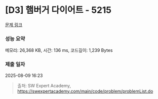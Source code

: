 # [D3] 햄버거 다이어트 - 5215 

[문제 링크](https://swexpertacademy.com/main/code/problem/problemDetail.do?contestProbId=AWT-lPB6dHUDFAVT) 

### 성능 요약

메모리: 26,368 KB, 시간: 136 ms, 코드길이: 1,239 Bytes

### 제출 일자

2025-08-09 16:23



> 출처: SW Expert Academy, https://swexpertacademy.com/main/code/problem/problemList.do